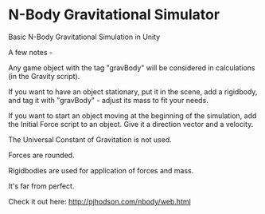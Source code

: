 N-Body Gravitational Simulator 
==================

Basic N-Body Gravitational Simulation in Unity

A few notes - 

Any game object with the tag "gravBody" will be considered in calculations (in the Gravity script).

If you want to have an object stationary, put it in the scene, add a rigidbody, and tag it with "gravBody" - adjust its mass to fit your needs.

If you want to start an object moving at the beginning of the simulation, add the Initial Force script to an object. Give it a direction vector and a velocity. 

The Universal Constant of Gravitation is not used.

Forces are rounded.

Rigidbodies are used for application of forces and mass.


It's far from perfect.


Check it out here: http://pjhodson.com/nbody/web.html
